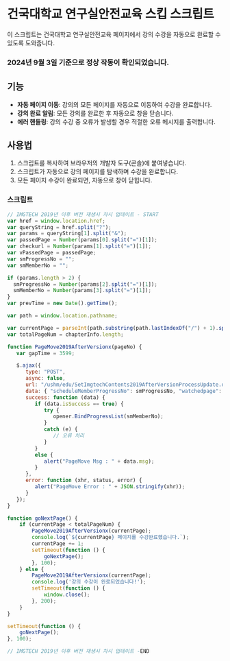 # 건국대학교 연구실안전교육 스킵 스크립트

이 스크립트는 건국대학교 연구실안전교육 페이지에서 강의 수강을 자동으로 완료할 수 있도록 도와줍니다. 

### 2024년 9월 3일 기준으로 정상 작동이 확인되었습니다.

## 기능

- **자동 페이지 이동**: 강의의 모든 페이지를 자동으로 이동하여 수강을 완료합니다.
- **강의 완료 알림**: 모든 강의를 완료한 후 자동으로 창을 닫습니다.
- **에러 핸들링**: 강의 수강 중 오류가 발생할 경우 적절한 오류 메시지를 출력합니다.

## 사용법

1. 스크립트를 복사하여 브라우저의 개발자 도구(콘솔)에 붙여넣습니다.
2. 스크립트가 자동으로 강의 페이지를 탐색하며 수강을 완료합니다.
3. 모든 페이지 수강이 완료되면, 자동으로 창이 닫힙니다.

### 스크립트

```javascript
// IMGTECH 2019년 이후 버전 재생시 차시 업데이트 - START
var href = window.location.href;
var queryString = href.split("?");
var params = queryString[1].split("&");
var passedPage = Number(params[0].split("=")[1]);
var checkurl = Number(params[1].split("=")[1]);
var vPassedPage = passedPage;
var smProgressNo = "";
var smMemberNo = "";

if (params.length > 2) {
  smProgressNo = Number(params[2].split("=")[1]);
  smMemberNo = Number(params[3].split("=")[1]);
}
var prevTime = new Date().getTime();

var path = window.location.pathname;

var currentPage = parseInt(path.substring(path.lastIndexOf("/") + 1).split(".")[0]);
var totalPageNum = chapterInfo.length;

function PageMove2019AfterVersionx(pageNo) {
   var gapTime = 3599;

   $.ajax({
      type: "POST",
      async: false,
      url: "/ushm/edu/SetImgtechContents2019AfterVersionProcessUpdate.do",
      data: { "scheduleMemberProgressNo": smProgressNo, "watchedpage": pageNo, "gapTime": gapTime },
      success: function (data) {
         if (data.isSuccess == true) {
            try {
               opener.BindProgressList(smMemberNo);
            }
            catch (e) {
               // 오류 처리
            }            
         }
         else {
            alert("PageMove Msg : " + data.msg);
         }
      },
      error: function (xhr, status, error) {
         alert("PageMove Error : " + JSON.stringify(xhr));
      }
   });
}

function goNextPage() {
    if (currentPage < totalPageNum) {
        PageMove2019AfterVersionx(currentPage);
        console.log(`${currentPage} 페이지를 수강완료했습니다.`);
        currentPage += 1;
        setTimeout(function () {
            goNextPage();
        }, 100);
    } else {
        PageMove2019AfterVersionx(currentPage);
        console.log('강의 수강이 완료되었습니다!');
        setTimeout(function () {
            window.close();
        }, 200);
    }
}

setTimeout(function () {
    goNextPage();
}, 100);

// IMGTECH 2019년 이후 버전 재생시 차시 업데이트 -END
